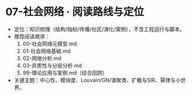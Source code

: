 # 07-社会网络 · 阅读路线与定位

- 定位：知识梳理（结构/指标/传播/社区/演化/案例），不含工程运行与脚本。
- 推荐阅读顺序：
  1) 00-社会网络元模型.md
  2) 01-社会网络基础.md
  3) 02-网络分析.md
  4) 03-异质性与分层分析.md
  5) 99-理论应用与案例.md（综合回顾）
- 关键主题：中心性、模块度、Louvain/GN/谱聚类、扩散与SIR、幂律与小世界。
